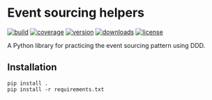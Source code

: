 # Event sourcing helpers
[![build](https://circleci.com/gh/fyndiq/eventsourcing_helpers/tree/master.svg?style=shield)](https://circleci.com/gh/fyndiq/eventsourcing_helpers/tree/master)
[![coverage](https://codecov.io/gh/fyndiq/eventsourcing_helpers/branch/master/graph/badge.svg)](https://codecov.io/gh/fyndiq/eventsourcing_helpers)
[![version](https://img.shields.io/pypi/v/eventsourcing-helpers.svg)](https://pypi.org/project/eventsourcing-helpers/)
[![downloads](https://img.shields.io/pypi/dm/eventsourcing-helpers.svg)](https://pypi.org/project/eventsourcing-helpers/)
[![license](https://img.shields.io/pypi/l/eventsourcing-helpers.svg)](https://pypi.org/project/eventsourcing-helpers/)

A Python library for practicing the event sourcing pattern using DDD.

## Installation

    pip install .
    pip install -r requirements.txt
